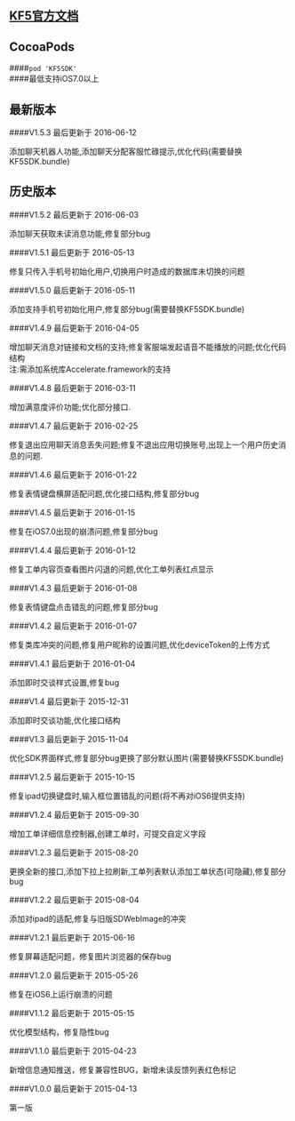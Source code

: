 <a href="http://developer.kf5.com/ios">KF5官方文档</a>
----------------------------------  

CocoaPods    
----------------------------------

####`pod 'KF5SDK'`    
####最低支持iOS7.0以上    

最新版本     
----------------------------------
####V1.5.3 最后更新于 2016-06-12                 

添加聊天机器人功能,添加聊天分配客服忙碌提示,优化代码(需要替换KF5SDK.bundle)                  

历史版本
----------------------------------
####V1.5.2 最后更新于 2016-06-03                 

添加聊天获取未读消息功能,修复部分bug   

####V1.5.1 最后更新于 2016-05-13                 

修复只传入手机号初始化用户,切换用户时造成的数据库未切换的问题   

####V1.5.0 最后更新于 2016-05-11                 

添加支持手机号初始化用户,修复部分bug(需要替换KF5SDK.bundle)   

####V1.4.9 最后更新于 2016-04-05               

增加聊天消息对链接和文档的支持;修复客服端发起语音不能播放的问题;优化代码结构     
注:需添加系统库Accelerate.framework的支持   

####V1.4.8 最后更新于 2016-03-11               

增加满意度评价功能;优化部分接口.  

####V1.4.7 最后更新于 2016-02-25           

修复退出应用聊天消息丢失问题;修复不退出应用切换账号,出现上一个用户历史消息的问题. 

####V1.4.6 最后更新于 2016-01-22       

修复表情键盘横屏适配问题,优化接口结构,修复部分bug     

####V1.4.5 最后更新于 2016-01-15      

修复在iOS7.0出现的崩溃问题,修复部分bug

####V1.4.4 最后更新于 2016-01-12      

修复工单内容页查看图片闪退的问题,优化工单列表红点显示    

####V1.4.3 最后更新于 2016-01-08    

修复表情键盘点击错乱的问题,修复部分bug   

####V1.4.2 最后更新于 2016-01-07   

修复类库冲突的问题,修复用户昵称的设置问题,优化deviceToken的上传方式

####V1.4.1 最后更新于 2016-01-04  

添加即时交谈样式设置,修复bug   

####V1.4   最后更新于 2015-12-31    

添加即时交谈功能,优化接口结构  

####V1.3   最后更新于 2015-11-04   

优化SDK界面样式,修复部分bug更换了部分默认图片(需要替换KF5SDK.bundle)  

####V1.2.5 最后更新于 2015-10-15  

修复ipad切换键盘时,输入框位置错乱的问题(将不再对iOS6提供支持)  

####V1.2.4 最后更新于 2015-09-30  

增加工单详细信息控制器,创建工单时，可提交自定义字段  

####V1.2.3 最后更新于 2015-08-20  

更换全新的接口,添加下拉上拉刷新,工单列表默认添加工单状态(可隐藏),修复部分bug  

####V1.2.2 最后更新于 2015-08-04  

添加对ipad的适配,修复与旧版SDWebImage的冲突

####V1.2.1 最后更新于 2015-06-16  

修复屏幕适配问题，修复图片浏览器的保存bug  

####V1.2.0 最后更新于 2015-05-26  

修复在iOS6上运行崩溃的问题  

####V1.1.2 最后更新于 2015-05-15

优化模型结构，修复隐性bug

####V1.1.0 最后更新于 2015-04-23

新增信息通知推送，修复兼容性BUG，新增未读反馈列表红色标记

####V1.0.0 最后更新于 2015-04-13

第一版
